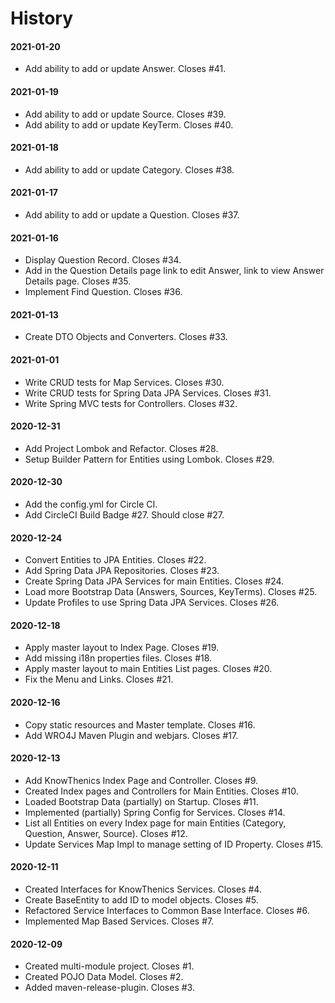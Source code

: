 # History

#### 2021-01-20
* Add ability to add or update Answer. Closes #41.

#### 2021-01-19
* Add ability to add or update Source. Closes #39.
* Add ability to add or update KeyTerm. Closes #40.

#### 2021-01-18
* Add ability to add or update Category. Closes #38.

#### 2021-01-17
* Add ability to add or update a Question. Closes #37.

#### 2021-01-16
* Display Question Record. Closes #34.
* Add in the Question Details page link to edit Answer, link to view Answer Details page. Closes #35.
* Implement Find Question. Closes #36.

#### 2021-01-13
* Create DTO Objects and Converters. Closes #33.

#### 2021-01-01
* Write CRUD tests for Map Services. Closes #30.
* Write CRUD tests for Spring Data JPA Services. Closes #31.
* Write Spring MVC tests for Controllers. Closes #32.

#### 2020-12-31
* Add Project Lombok and Refactor. Closes #28.
* Setup Builder Pattern for Entities using Lombok. Closes #29.

#### 2020-12-30
* Add the config.yml for Circle CI.
* Add CircleCI Build Badge #27. Should close #27.

#### 2020-12-24
* Convert Entities to JPA Entities. Closes #22.
* Add Spring Data JPA Repositories. Closes #23.
* Create Spring Data JPA Services for main Entities. Closes #24.
* Load more Bootstrap Data (Answers, Sources, KeyTerms). Closes #25.
* Update Profiles to use Spring Data JPA Services. Closes #26.

#### 2020-12-18
* Apply master layout to Index Page. Closes #19.
* Add missing i18n properties files. Closes #18.
* Apply master layout to main Entities List pages. Closes #20.
* Fix the Menu and Links. Closes #21.

#### 2020-12-16
* Copy static resources and Master template. Closes #16.
* Add WRO4J Maven Plugin and webjars. Closes #17.

#### 2020-12-13
* Add KnowThenics Index Page and Controller. Closes #9.
* Created Index pages and Controllers for Main Entities. Closes #10.
* Loaded Bootstrap Data (partially) on Startup. Closes #11.
* Implemented (partially) Spring Config for Services. Closes #14.
* List all Entities on every Index page for main Entities (Category, Question, Answer, Source). Closes #12.
* Update Services Map Impl to manage setting of ID Property. Closes #15.

#### 2020-12-11
* Created Interfaces for KnowThenics Services. Closes #4.
* Create BaseEntity to add ID to model objects. Closes #5.
* Refactored Service Interfaces to Common Base Interface. Closes #6.
* Implemented Map Based Services. Closes #7.

#### 2020-12-09
* Created multi-module project. Closes #1.
* Created POJO Data Model. Closes #2.
* Added maven-release-plugin. Closes #3.
